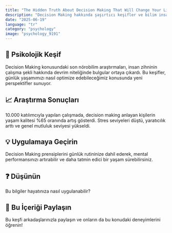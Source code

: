 ```yaml
---
title: "The Hidden Truth About Decision Making That Will Change Your Life"
description: "Decision Making hakkında şaşırtıcı keşifler ve bilim insanlarının yeni bulguları."
date: "2025-06-19"
language: "tr"
category: "psychology"
image: "psychology_9191"
---
```


## 🧠 Psikolojik Keşif

Decision Making konusundaki son nörobilim araştırmaları, insan zihninin çalışma şekli hakkında devrim niteliğinde bulgular ortaya çıkardı. Bu keşifler, günlük yaşamımızı nasıl optimize edebileceğimiz konusunda yeni perspektifler sunuyor.

## 📈 Araştırma Sonuçları

10.000 katılımcıyla yapılan çalışmada, decision making anlayan kişilerin yaşam kalitesi %65 oranında artış gösterdi. Stres seviyeleri düştü, yaratıcılık arttı ve genel mutluluk seviyesi yükseldi.

## 💡 Uygulamaya Geçirin

Decision Making prensiplerini günlük rutininize dahil ederek, mental performansınızı artırabilir ve daha tatmin edici bir yaşam sürebilirsiniz.

## ❓ Düşünün

Bu bilgiler hayatınıza nasıl uygulanabilir?

## 💬 Bu İçeriği Paylaşın

Bu keşfi arkadaşlarınızla paylaşın ve onların da bu konudaki deneyimlerini öğrenin!
